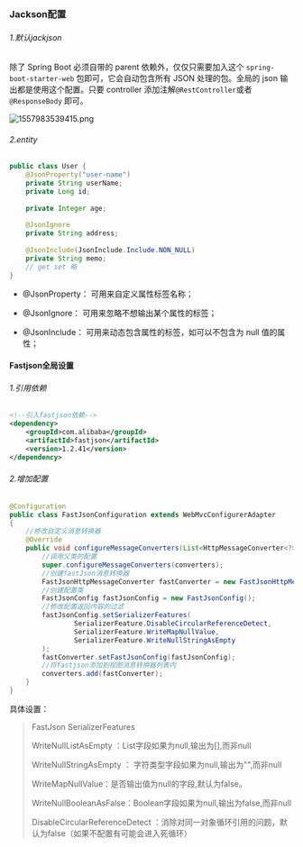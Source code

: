 ### Jackson配置

###### 1.默认jackjson

除了 Spring Boot 必须自带的 parent 依赖外，仅仅只需要加入这个 `spring-boot-starter-web` 包即可，它会自动包含所有 JSON 处理的包。全局的 json 输出都是使用这个配置。只要 controller 添加注解`@RestController`或者`@ResponseBody` 即可。

![1557983539415.png](https://gitee.com/linqin07/pic/raw/master/1557983539415.png)

###### 2.entity

```java
public class User {
    @JsonProperty("user-name")
    private String userName;
    private Long id;
    
    private Integer age;
    
    @JsonIgnore
    private String address;
    
    @JsonInclude(JsonInclude.Include.NON_NULL)
    private String memo;
    // get set 略
}
```

- @JsonProperty： 可用来自定义属性标签名称；


- @JsonIgnore： 可用来忽略不想输出某个属性的标签；


- @JsonInclude： 可用来动态包含属性的标签，如可以不包含为 null 值的属性；



#### Fastjson全局设置

###### 1.引用依赖

```xml
<!--引入fastjson依赖-->
<dependency>
    <groupId>com.alibaba</groupId>
    <artifactId>fastjson</artifactId>
    <version>1.2.41</version>
</dependency>
```

###### 2.增加配置

```java
@Configuration
public class FastJsonConfiguration extends WebMvcConfigurerAdapter
{
	//修改自定义消息转换器
    @Override
    public void configureMessageConverters(List<HttpMessageConverter<?>> converters) {
        //调用父类的配置
        super.configureMessageConverters(converters);
        //创建fastJson消息转换器
        FastJsonHttpMessageConverter fastConverter = new FastJsonHttpMessageConverter();
        //创建配置类
        FastJsonConfig fastJsonConfig = new FastJsonConfig();
        //修改配置返回内容的过滤
        fastJsonConfig.setSerializerFeatures(
                SerializerFeature.DisableCircularReferenceDetect,
                SerializerFeature.WriteMapNullValue,
                SerializerFeature.WriteNullStringAsEmpty
        );
        fastConverter.setFastJsonConfig(fastJsonConfig);
        //将fastjson添加到视图消息转换器列表内
        converters.add(fastConverter);
    }
}
```

具体设置：

> FastJson SerializerFeatures
>
> WriteNullListAsEmpty  ：List字段如果为null,输出为[],而非null
>
> WriteNullStringAsEmpty ： 字符类型字段如果为null,输出为"",而非null
>
> WriteMapNullValue：是否输出值为null的字段,默认为false。
>
> WriteNullBooleanAsFalse：Boolean字段如果为null,输出为false,而非null
>
> DisableCircularReferenceDetect ：消除对同一对象循环引用的问题，默认为false（如果不配置有可能会进入死循环）